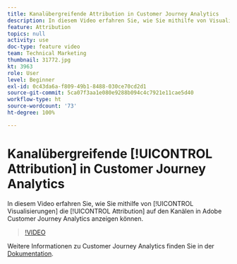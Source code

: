 ```yaml
---
title: Kanalübergreifende Attribution in Customer Journey Analytics
description: In diesem Video erfahren Sie, wie Sie mithilfe von Visualisierungen die Attribution auf den Kanälen in Adobe Customer Journey Analytics anzeigen können.
feature: Attribution
topics: null
activity: use
doc-type: feature video
team: Technical Marketing
thumbnail: 31772.jpg
kt: 3963
role: User
level: Beginner
exl-id: 0c43da6a-f809-49b1-8488-030ce70cd2d1
source-git-commit: 5ca07f3aa1e080e9288b094c4c7921e11cae5d40
workflow-type: ht
source-wordcount: '73'
ht-degree: 100%

---
```


# Kanalübergreifende [!UICONTROL Attribution] in Customer Journey Analytics

In diesem Video erfahren Sie, wie Sie mithilfe von [!UICONTROL Visualisierungen] die [!UICONTROL Attribution] auf den Kanälen in Adobe Customer Journey Analytics anzeigen können.

>[!VIDEO](https://video.tv.adobe.com/v/31772/?quality=12)

Weitere Informationen zu Customer Journey Analytics finden Sie in der [Dokumentation](https://experienceleague.adobe.com/docs/analytics-platform/using/cja-landing.html?lang=de).
